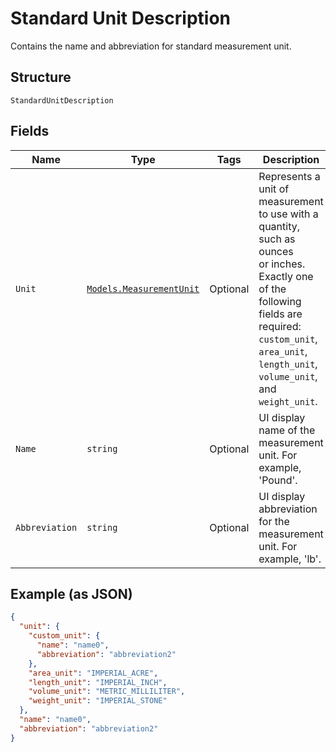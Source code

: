 
# Standard Unit Description

Contains the name and abbreviation for standard measurement unit.

## Structure

`StandardUnitDescription`

## Fields

| Name | Type | Tags | Description |
|  --- | --- | --- | --- |
| `Unit` | [`Models.MeasurementUnit`](/doc/models/measurement-unit.md) | Optional | Represents a unit of measurement to use with a quantity, such as ounces<br>or inches. Exactly one of the following fields are required: `custom_unit`,<br>`area_unit`, `length_unit`, `volume_unit`, and `weight_unit`. |
| `Name` | `string` | Optional | UI display name of the measurement unit. For example, 'Pound'. |
| `Abbreviation` | `string` | Optional | UI display abbreviation for the measurement unit. For example, 'lb'. |

## Example (as JSON)

```json
{
  "unit": {
    "custom_unit": {
      "name": "name0",
      "abbreviation": "abbreviation2"
    },
    "area_unit": "IMPERIAL_ACRE",
    "length_unit": "IMPERIAL_INCH",
    "volume_unit": "METRIC_MILLILITER",
    "weight_unit": "IMPERIAL_STONE"
  },
  "name": "name0",
  "abbreviation": "abbreviation2"
}
```

